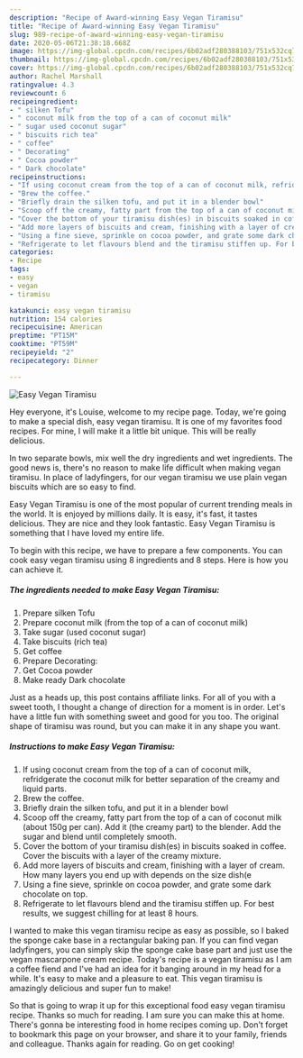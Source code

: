 ```yaml
---
description: "Recipe of Award-winning Easy Vegan Tiramisu"
title: "Recipe of Award-winning Easy Vegan Tiramisu"
slug: 989-recipe-of-award-winning-easy-vegan-tiramisu
date: 2020-05-06T21:38:18.668Z
image: https://img-global.cpcdn.com/recipes/6b02adf280388103/751x532cq70/easy-vegan-tiramisu-recipe-main-photo.jpg
thumbnail: https://img-global.cpcdn.com/recipes/6b02adf280388103/751x532cq70/easy-vegan-tiramisu-recipe-main-photo.jpg
cover: https://img-global.cpcdn.com/recipes/6b02adf280388103/751x532cq70/easy-vegan-tiramisu-recipe-main-photo.jpg
author: Rachel Marshall
ratingvalue: 4.3
reviewcount: 6
recipeingredient:
- " silken Tofu"
- " coconut milk from the top of a can of coconut milk"
- " sugar used coconut sugar"
- " biscuits rich tea"
- " coffee"
- " Decorating"
- " Cocoa powder"
- " Dark chocolate"
recipeinstructions:
- "If using coconut cream from the top of a can of coconut milk, refridgerate the coconut milk for better separation of the creamy and liquid parts."
- "Brew the coffee."
- "Briefly drain the silken tofu, and put it in a blender bowl"
- "Scoop off the creamy, fatty part from the top of a can of coconut milk (about 150g per can). Add it (the creamy part) to the blender. Add the sugar and blend until completely smooth."
- "Cover the bottom of your tiramisu dish(es) in biscuits soaked in coffee. Cover the biscuits with a layer of the creamy mixture."
- "Add more layers of biscuits and cream, finishing with a layer of cream. How many layers you end up with depends on the size dish(e"
- "Using a fine sieve, sprinkle on cocoa powder, and grate some dark chocolate on top."
- "Refrigerate to let flavours blend and the tiramisu stiffen up. For best results, we suggest chilling for at least 8 hours."
categories:
- Recipe
tags:
- easy
- vegan
- tiramisu

katakunci: easy vegan tiramisu 
nutrition: 154 calories
recipecuisine: American
preptime: "PT15M"
cooktime: "PT59M"
recipeyield: "2"
recipecategory: Dinner

---
```



![Easy Vegan Tiramisu](https://img-global.cpcdn.com/recipes/6b02adf280388103/751x532cq70/easy-vegan-tiramisu-recipe-main-photo.jpg)

Hey everyone, it's Louise, welcome to my recipe page. Today, we're going to make a special dish, easy vegan tiramisu. It is one of my favorites food recipes. For mine, I will make it a little bit unique. This will be really delicious.

In two separate bowls, mix well the dry ingredients and wet ingredients. The good news is, there&#39;s no reason to make life difficult when making vegan tiramisu. In place of ladyfingers, for our vegan tiramisu we use plain vegan biscuits which are so easy to find.

Easy Vegan Tiramisu is one of the most popular of current trending meals in the world. It is enjoyed by millions daily. It is easy, it's fast, it tastes delicious. They are nice and they look fantastic. Easy Vegan Tiramisu is something that I have loved my entire life.


To begin with this recipe, we have to prepare a few components. You can cook easy vegan tiramisu using 8 ingredients and 8 steps. Here is how you can achieve it.

<!--inarticleads1-->

##### The ingredients needed to make Easy Vegan Tiramisu:

1. Prepare  silken Tofu
1. Prepare  coconut milk (from the top of a can of coconut milk)
1. Take  sugar (used coconut sugar)
1. Take  biscuits (rich tea)
1. Get  coffee
1. Prepare  Decorating:
1. Get  Cocoa powder
1. Make ready  Dark chocolate


Just as a heads up, this post contains affiliate links. For all of you with a sweet tooth, I thought a change of direction for a moment is in order. Let&#39;s have a little fun with something sweet and good for you too. The original shape of tiramisu was round, but you can make it in any shape you want. 

<!--inarticleads2-->

##### Instructions to make Easy Vegan Tiramisu:

1. If using coconut cream from the top of a can of coconut milk, refridgerate the coconut milk for better separation of the creamy and liquid parts.
1. Brew the coffee.
1. Briefly drain the silken tofu, and put it in a blender bowl
1. Scoop off the creamy, fatty part from the top of a can of coconut milk (about 150g per can). Add it (the creamy part) to the blender. Add the sugar and blend until completely smooth.
1. Cover the bottom of your tiramisu dish(es) in biscuits soaked in coffee. Cover the biscuits with a layer of the creamy mixture.
1. Add more layers of biscuits and cream, finishing with a layer of cream. How many layers you end up with depends on the size dish(e
1. Using a fine sieve, sprinkle on cocoa powder, and grate some dark chocolate on top.
1. Refrigerate to let flavours blend and the tiramisu stiffen up. For best results, we suggest chilling for at least 8 hours.


I wanted to make this vegan tiramisu recipe as easy as possible, so I baked the sponge cake base in a rectangular baking pan. If you can find vegan ladyfingers, you can simply skip the sponge cake base part and just use the vegan mascarpone cream recipe. Today&#39;s recipe is a vegan tiramisu as I am a coffee fiend and I&#39;ve had an idea for it banging around in my head for a while. It&#39;s easy to make and a pleasure to eat. This vegan tiramisu is amazingly delicious and super fun to make! 

So that is going to wrap it up for this exceptional food easy vegan tiramisu recipe. Thanks so much for reading. I am sure you can make this at home. There's gonna be interesting food in home recipes coming up. Don't forget to bookmark this page on your browser, and share it to your family, friends and colleague. Thanks again for reading. Go on get cooking!
